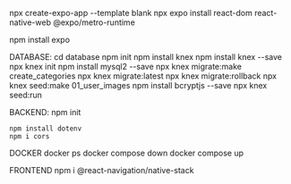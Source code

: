 npx create-expo-app --template blank
npx expo install react-dom react-native-web @expo/metro-runtime

npm install expo

DATABASE:
    cd database
    npm init
    npm install knex
    npm install knex --save
    npx knex init
    npm install mysql2 --save
    npx knex migrate:make create_categories
    npx knex migrate:latest
    npx knex migrate:rollback
    npx knex seed:make 01_user_images
    npm install bcryptjs --save
    npx knex seed:run

BACKEND:
    npm init

    npm install dotenv
    npm i cors

DOCKER
    docker ps
    docker compose down
    docker compose up

FRONTEND
    npm i @react-navigation/native-stack

<!-- "show my words"
"add word to my list"
"remove word from my list"
"practice my saved words"
"track progress for my words" -->